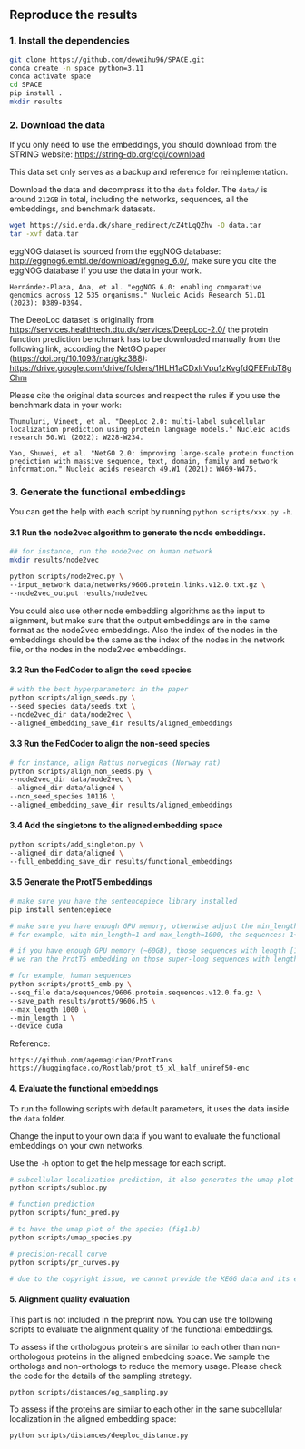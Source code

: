 ## Reproduce the results

### 1. Install the dependencies

```bash
git clone https://github.com/deweihu96/SPACE.git
conda create -n space python=3.11
conda activate space
cd SPACE
pip install .
mkdir results
```

### 2. Download the data

If you only need to use the embeddings, you should download from the STRING website: https://string-db.org/cgi/download

This data set only serves as a backup and reference for reimplementation.

Download the data and decompress it to the `data` folder.
The `data/` is around `212GB` in total, including the networks, sequences, all the embeddings, and benchmark datasets.
```bash
wget https://sid.erda.dk/share_redirect/cZ4tLqQZhv -O data.tar
tar -xvf data.tar 
```
eggNOG dataset is sourced from the eggNOG database: http://eggnog6.embl.de/download/eggnog_6.0/, make sure you cite the eggNOG database if you use the data in your work.
```
Hernández-Plaza, Ana, et al. "eggNOG 6.0: enabling comparative genomics across 12 535 organisms." Nucleic Acids Research 51.D1 (2023): D389-D394.
```


The DeeoLoc dataset is originally from https://services.healthtech.dtu.dk/services/DeepLoc-2.0/
the protein function prediction benchmark has to be downloaded manually from the following link, according the NetGO paper (https://doi.org/10.1093/nar/gkz388): https://drive.google.com/drive/folders/1HLH1aCDxlrVpu1zKvgfdQFEFnbT8gChm

Please cite the original data sources and respect the rules if you use the benchmark data in your work:
```
Thumuluri, Vineet, et al. "DeepLoc 2.0: multi-label subcellular localization prediction using protein language models." Nucleic acids research 50.W1 (2022): W228-W234.

Yao, Shuwei, et al. "NetGO 2.0: improving large-scale protein function prediction with massive sequence, text, domain, family and network information." Nucleic acids research 49.W1 (2021): W469-W475.
```


### 3. Generate the functional embeddings 
You can get the help with each script by running `python scripts/xxx.py -h`.

#### 3.1 Run the node2vec algorithm to generate the node embeddings.
```bash
## for instance, run the node2vec on human network
mkdir results/node2vec

python scripts/node2vec.py \
--input_network data/networks/9606.protein.links.v12.0.txt.gz \
--node2vec_output results/node2vec
```
You could also use other node embedding algorithms as the input to alignment, but make sure that the output embeddings are in the same format as the node2vec embeddings. 
Also the index of the nodes in the embeddings should be the same as the index of the nodes in the network file, or the nodes in the node2vec embeddings.

#### 3.2 Run the FedCoder to align the seed species

```bash
# with the best hyperparameters in the paper
python scripts/align_seeds.py \
--seed_species data/seeds.txt \
--node2vec_dir data/node2vec \
--aligned_embedding_save_dir results/aligned_embeddings
```

#### 3.3 Run the FedCoder to align the non-seed species

```bash
# for instance, align Rattus norvegicus (Norway rat)  
python scripts/align_non_seeds.py \
--node2vec_dir data/node2vec \
--aligned_dir data/aligned \
--non_seed_species 10116 \
--aligned_embedding_save_dir results/aligned_embeddings
```

#### 3.4 Add the singletons to the aligned embedding space

```bash
python scripts/add_singleton.py \
--aligned_dir data/aligned \
--full_embedding_save_dir results/functional_embeddings
```

#### 3.5 Generate the ProtT5 embeddings

```bash
# make sure you have the sentencepiece library installed
pip install sentencepiece

# make sure you have enough GPU memory, otherwise adjust the min_length and max_length to run the script only for sequence within the range
# for example, with min_length=1 and max_length=1000, the sequences: 1<=length<=1000 will be processed. 

# if you have enough GPU memory (~60GB), those sequences with length [1,8000] can be processed.
# we ran the ProtT5 embedding on those super-long sequences with length [8000, 100000] on a CPU server, up to 400GB memory.

# for example, human sequences
python scripts/prott5_emb.py \
--seq_file data/sequences/9606.protein.sequences.v12.0.fa.gz \
--save_path results/prott5/9606.h5 \
--max_length 1000 \
--min_length 1 \
--device cuda
```

Reference: 
```
https://github.com/agemagician/ProtTrans 
https://huggingface.co/Rostlab/prot_t5_xl_half_uniref50-enc
```


#### 4. Evaluate the functional embeddings

To run the following scripts with default parameters, it uses the data inside the `data` folder.

Change the input to your own data if you want to evaluate the functional embeddings on your own networks.

Use the `-h` option to get the help message for each script.
```bash
# subcellular localization prediction, it also generates the umap plot of the subcellular localization
python scripts/subloc.py

# function prediction
python scripts/func_pred.py

# to have the umap plot of the species (fig1.b)
python scripts/umap_species.py

# precision-recall curve
python scripts/pr_curves.py

# due to the copyright issue, we cannot provide the KEGG data and its evaluation
```

#### 5. Alignment quality evaluation
This part is not included in the preprint now.
You can use the following scripts to evaluate the alignment quality of the functional embeddings.

To assess if the orthologous proteins are similar to each other than non-orthologous proteins in the aligned embedding space. We sample the orthologs and non-orthologs to reduce the memory usage.
Please check the code for the details of the sampling strategy.
```bash
python scripts/distances/og_sampling.py
```


To assess if the proteins are similar to each other in the same subcellular localization in the aligned embedding space:
```bash
python scripts/distances/deeploc_distance.py
```
